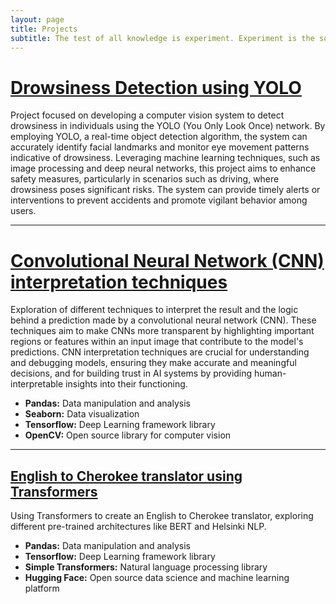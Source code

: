 ```yaml
---
layout: page
title: Projects
subtitle: The test of all knowledge is experiment. Experiment is the sole judge of scientific 'truth'
---
```


# [Drowsiness Detection using YOLO](https://github.com/franciscomesquitaAI/Drowsiness-Detection)

Project focused on developing a computer vision system to detect drowsiness in individuals using the YOLO (You Only Look Once) network. By employing YOLO, a real-time object detection algorithm, the system can accurately identify facial landmarks and monitor eye movement patterns indicative of drowsiness. Leveraging machine learning techniques, such as image processing and deep neural networks, this project aims to enhance safety measures, particularly in scenarios such as driving, where drowsiness poses significant risks. The system can provide timely alerts or interventions to prevent accidents and promote vigilant behavior among users.

---

# [Convolutional Neural Network (CNN) interpretation techniques](https://github.com/franciscomesquitaAI/CNN-Interpretation)

Exploration of different techniques to interpret the result and the logic behind a prediction made by a convolutional neural network (CNN). These techniques aim to make CNNs more transparent by highlighting important regions or features within an input image that contribute to the model's predictions. CNN interpretation techniques are crucial for understanding and debugging models, ensuring they make accurate and meaningful decisions, and for building trust in AI systems by providing human-interpretable insights into their functioning.
- **Pandas:** Data manipulation and analysis
- **Seaborn:** Data visualization
- **Tensorflow:** Deep Learning framework library
- **OpenCV:** Open source library for computer vision


---


## [English to Cherokee translator using Transformers](https://github.com/franciscomesquitaAI/Translator-English-to-Cherokee)

Using Transformers to create an English to Cherokee translator, exploring different pre-trained architectures like BERT and Helsinki NLP.
- **Pandas:** Data manipulation and analysis
- **Tensorflow:** Deep Learning framework library
- **Simple Transformers:** Natural language processing library
- **Hugging Face:** Open source data science and machine learning platform
